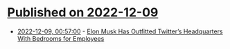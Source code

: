 # [Published on 2022-12-09](index.md)

* [2022-12-09, 00:57:00](https://soylentnews.org/article.pl?sid=22/12/08/0430235&from=rss) - [Elon Musk Has Outfitted Twitter’s Headquarters With Bedrooms for Employees](https://soylentnews.org/article.pl?sid=22/12/08/0430235&from=rss)
